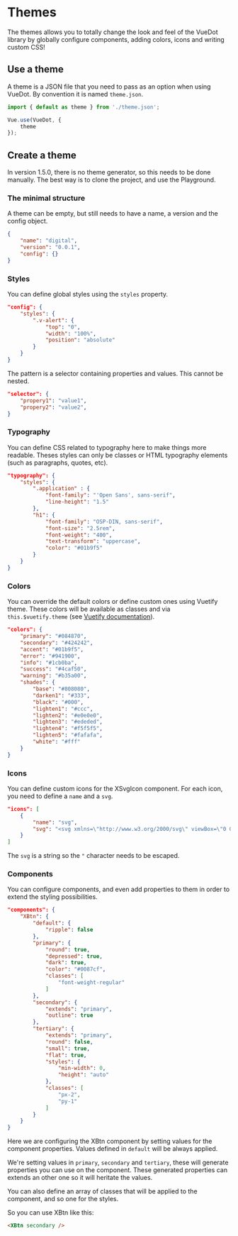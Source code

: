 # Themes

The themes allows you to totally change the look and feel of the VueDot library by globally configure components, adding colors, icons and writing custom CSS!

## Use a theme

A theme is a JSON file that you need to pass as an option when using VueDot. By convention it is named `theme.json`.

```ts
import { default as theme } from './theme.json';

Vue.use(VueDot, {
	theme
});
```

## Create a theme

In version 1.5.0, there is no theme generator, so this needs to be done manually.
The best way is to clone the project, and use the Playground.

### The minimal structure

A theme can be empty, but still needs to have a name, a version and the config object.

```json
{
	"name": "digital",
	"version": "0.0.1",
	"config": {}
}
```

### Styles

You can define global styles using the `styles` property.

```json
"config": {
	"styles": {
		".v-alert": {
			"top": "0",
			"width": "100%",
			"position": "absolute"
		}
	}
}
```

The pattern is a selector containing properties and values. This cannot be nested.

```json
"selector": {
	"propery1": "value1",
	"propery2": "value2",
}
```

### Typography

You can define CSS related to typography here to make things more readable.
Theses styles can only be classes or HTML typography elements (such as paragraphs, quotes, etc).

```json
"typography": {
	"styles": {
		".application" : {
			"font-family": "'Open Sans', sans-serif",
			"line-height": "1.5"
		},
		"h1": {
			"font-family": "OSP-DIN, sans-serif",
			"font-size": "2.5rem",
			"font-weight": "400",
			"text-transform": "uppercase",
			"color": "#01b9f5"
		}
	}
}
```

### Colors

You can override the default colors or define custom ones using Vuetify theme.
These colors will be available as classes and via `this.$vuetify.theme` (see [Vuetify documentation](https://vuetifyjs.com/en/style/theme#customizing)).

```json
"colors": {
	"primary": "#084870",
	"secondary": "#424242",
	"accent": "#01b9f5",
	"error": "#941900",
	"info": "#1cb0ba",
	"success": "#4caf50",
	"warning": "#b35a00",
	"shades": {
		"base": "#808080",
		"darken1": "#333",
		"black": "#000",
		"lighten1": "#ccc",
		"lighten2": "#e0e0e0",
		"lighten3": "#ededed",
		"lighten4": "#f5f5f5",
		"lighten5": "#fafafa",
		"white": "#fff"
	}
}
```

### Icons

You can define custom icons for the XSvgIcon component.
For each icon, you need to define a `name` and a `svg`.

```json
"icons": [
	{
		"name": "svg",
		"svg": "<svg xmlns=\"http://www.w3.org/2000/svg\" viewBox=\"0 0 400 400\"><path fill=\"#4dba87\" d=\"M237.42 86.66L207.19 139l-30.22-52.35H76.3l130.9 226.69L338.07 86.66z\"/><path fill=\"#435466\" d=\"M237.42 86.66L207.19 139l-30.22-52.35h-48.3l78.52 136 78.53-136z\"/></svg>"
	}
]
```

The `svg` is a string so the `"` character needs to be escaped.

### Components

You can configure components, and even add properties to them in order to extend the styling possibilities.

```json
"components": {
	"XBtn": {
		"default": {
			"ripple": false
		},
		"primary": {
			"round": true,
			"depressed": true,
			"dark": true,
			"color": "#0087cf",
			"classes": [
				"font-weight-regular"
			]
		},
		"secondary": {
			"extends": "primary",
			"outline": true
		},
		"tertiary": {
			"extends": "primary",
			"round": false,
			"small": true,
			"flat": true,
			"styles": {
				"min-width": 0,
				"height": "auto"
			},
			"classes": [
				"px-2",
				"py-1"
			]
		}
	}
}
```

Here we are configuring the XBtn component by setting values for the component properties.
Values defined in `default` will be always applied.

We're setting values in `primary`, `secondary` and `tertiary`, these will generate properties you can use on the component.
These generated properties can extends an other one so it will heritate the values.

You can also define an array of classes that will be applied to the component, and so one for the styles.

So you can use XBtn like this:

```html
<XBtn secondary />
```
